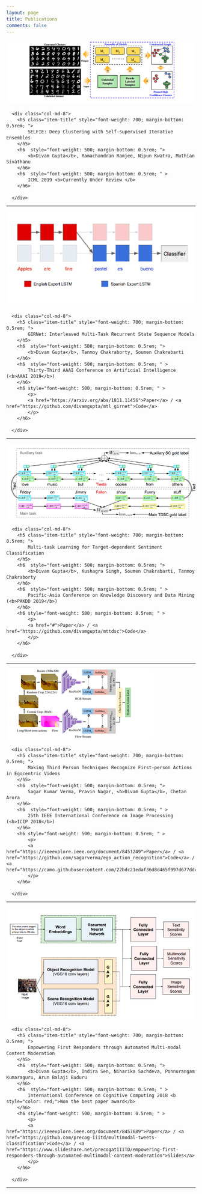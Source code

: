 ```yaml
---
layout: page
title: Publications
comments: false
---
```





<div class="row pub-item-row">
      <div class="col-md-4">
        <img src="assets/images/sel_img.png" class="img-responsive center-block img-rounded" alt="" style="max-height:300px">
      </div>

      <div class="col-md-8">
        <h5 class="item-title" style="font-weight: 700; margin-bottom: 0.5rem; ">
            SELFIE: Deep Clustering with Self-supervised Iterative Ensembles
        </h5>
        <h6  style="font-weight: 500; margin-bottom: 0.5rem; ">
            <b>Divam Gupta</b>, Ramachandran Ramjee, Nipun Kwatra, Muthian Sivathanu
        </h6>
        <h6  style="font-weight: 500; margin-bottom: 0.5rem; " >
            ICML 2019 <b>Currently Under Review </b>
        </h6>
        
      </div>
</div>

---

<div class="row pub-item-row">
      <div class="col-md-4">
        <img src="assets/images/gnet_2.png" class="img-responsive center-block img-rounded" alt="" style="max-height:300px">
      </div>

      <div class="col-md-8">
        <h5 class="item-title" style="font-weight: 700; margin-bottom: 0.5rem; ">
            GIRNet: Interleaved Multi-Task Recurrent State Sequence Models
        </h5>
        <h6  style="font-weight: 500; margin-bottom: 0.5rem; ">
            <b>Divam Gupta</b>, Tanmoy Chakraborty, Soumen Chakrabarti
        </h6>
        <h6  style="font-weight: 500; margin-bottom: 0.5rem; " >
            Thirty-Third AAAI Conference on Artificial Intelligence (<b>AAAI 2019</b>)
        </h6>
        <h6 style="font-weight: 500; margin-bottom: 0.5rem; " >
            <p>
            <a href="https://arxiv.org/abs/1811.11456">Paper</a> / <a href="https://github.com/divamgupta/mtl_girnet">Code</a>
            </p>
        </h6>
        
      </div>
</div>

---


<div class="row pub-item-row">
      <div class="col-md-4">
        <img src="assets/images/mttdsc_img.png" class="img-responsive center-block img-rounded" alt="" style="max-height:300px">
      </div>

      <div class="col-md-8">
        <h5 class="item-title" style="font-weight: 700; margin-bottom: 0.5rem; ">
            Multi-task Learning for Target-dependent Sentiment Classification
        </h5>
        <h6  style="font-weight: 500; margin-bottom: 0.5rem; ">
            <b>Divam Gupta</b>, Kushagra Singh, Soumen Chakrabarti, Tanmoy Chakraborty 
        </h6>
        <h6  style="font-weight: 500; margin-bottom: 0.5rem; " >
            Pacific-Asia Conference on Knowledge Discovery and Data Mining (<b>PAKDD 2019</b>)
        </h6>
        <h6 style="font-weight: 500; margin-bottom: 0.5rem; " >
            <p>
            <a href="#">Paper</a> / <a href="https://github.com/divamgupta/mttdsc">Code</a>
            </p>
        </h6>
        
      </div>
</div>

---


<div class="row pub-item-row">
      <div class="col-md-4">
        <img src="assets/images/eg_im.png" class="img-responsive center-block img-rounded" alt="" style="max-height:300px">
      </div>

      <div class="col-md-8">
        <h5 class="item-title" style="font-weight: 700; margin-bottom: 0.5rem; ">
            Making Third Person Techniques Recognize First-person Actions in Egocentric Videos
        </h5>
        <h6  style="font-weight: 500; margin-bottom: 0.5rem; ">
            Sagar Kumar Verma, Pravin Nagar, <b>Divam Gupta</b>, Chetan Arora
        </h6>
        <h6  style="font-weight: 500; margin-bottom: 0.5rem; " >
            25th IEEE International Conference on Image Processing (<b>ICIP 2018</b>)
        </h6>
        <h6 style="font-weight: 500; margin-bottom: 0.5rem; " >
            <p>
            <a href="https://ieeexplore.ieee.org/document/8451249">Paper</a> / <a href="https://github.com/sagarverma/ego_action_recognition">Code</a> / <a href="https://camo.githubusercontent.com/22bdc21edaf36d8d465f997d677ddca262156427/68747470733a2f2f73616761727665726d612e6769746875622e696f2f6f74686572732f494349505f65676f2e6a7067">Poster</a>
            </p>
        </h6>
        
      </div>
</div>

---



<div class="row pub-item-row">
      <div class="col-md-4">
        <img src="assets/images/iccc_img.png" class="img-responsive center-block img-rounded" alt="" style="max-height:300px">
      </div>

      <div class="col-md-8">
        <h5 class="item-title" style="font-weight: 700; margin-bottom: 0.5rem; ">
            Empowering First Responders through Automated Multi-modal Content Moderation
        </h5>
        <h6  style="font-weight: 500; margin-bottom: 0.5rem; ">
            <b>Divam Gupta</b>, Indira Sen, Niharika Sachdeva, Ponnurangam Kumaraguru, Arun Balaji Buduru
        </h6>
        <h6  style="font-weight: 500; margin-bottom: 0.5rem; " >
            International Conference on Cognitive Computing 2018 <b style="color: red;">Won the best paper award</b>
        </h6>
        <h6 style="font-weight: 500; margin-bottom: 0.5rem; " >
            <p>
            <a href="https://ieeexplore.ieee.org/document/8457689">Paper</a> / <a href="https://github.com/precog-iiitd/multimodal-tweets-classification">Code</a> / <a href="https://www.slideshare.net/precogatIIITD/empowering-first-responders-through-automated-multimodal-content-moderation">Slides</a>
            </p>
        </h6>
        
      </div>
</div>

---






